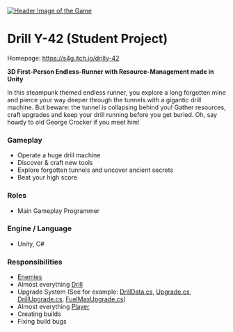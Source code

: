 [![Header Image of the Game](https://github.com/Desponark/Drill-Y-42/assets/129955348/c1777276-4d81-459b-8c6f-65ce0de5e83a)](https://s4g.itch.io/drilly-42)

# Drill Y-42 (Student Project)
Homepage: https://s4g.itch.io/drilly-42

**3D First-Person Endless-Runner with Resource-Management made in Unity**

In this steampunk themed endless runner, you explore a long forgotten mine and pierce your way deeper through the tunnels with a gigantic drill machine. But beware: the tunnel is collapsing behind you!
Gather resources, craft upgrades and keep your drill running before you get buried. Oh, say howdy to old George Crocker if you meet him!

### Gameplay
- Operate a huge drill machine
- Discover & craft new tools
- Explore forgotten tunnels and uncover ancient secrets
- Beat your high score

### Roles
- Main Gameplay Programmer

### Engine / Language
- Unity, C#

### Responsibilities
- [Enemies](Assets/Scripts/Runtime/Enemies)
- Almost everything [Drill](Assets/Scripts/Runtime/Drill)
- Upgrade System (See for example: [DrillData.cs](https://github.com/Desponark/Drill-Y-42/blob/master/Assets/Scripts/Runtime/Drill/Main/DrillData.cs), [Upgrade.cs](https://github.com/Desponark/Drill-Y-42/blob/master/Assets/Scripts/Runtime/Upgrades/Upgrade.cs), [DrillUpgrade.cs](https://github.com/Desponark/Drill-Y-42/blob/master/Assets/Scripts/Runtime/Upgrades/Drill/Sources/DrillUpgrade.cs), [FuelMaxUpgrade.cs](https://github.com/Desponark/Drill-Y-42/blob/master/Assets/Scripts/Runtime/Upgrades/Drill/Sources/FuelMaxUpgrade.cs))
- Almost everything [Player](Assets/Scripts/Runtime/Player)
- Creating builds
- Fixing build bugs
